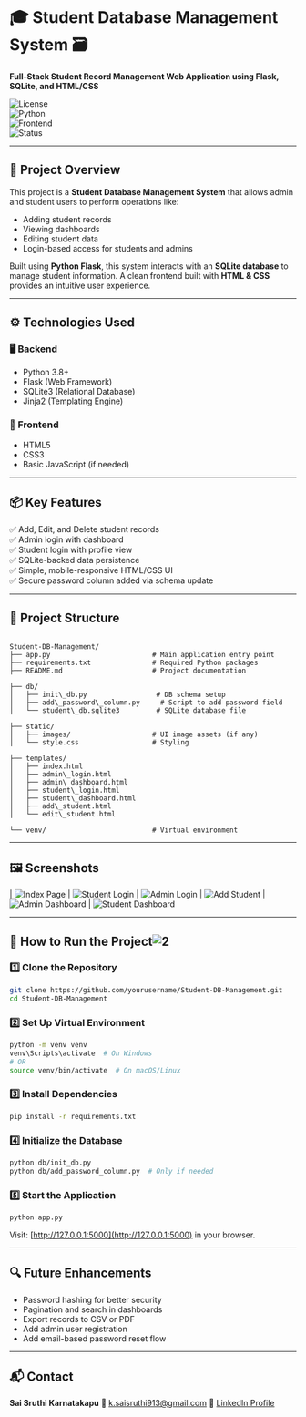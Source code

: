 # 🎓 Student Database Management System 🗃️

**Full-Stack Student Record Management Web Application using Flask, SQLite, and HTML/CSS**

![License](https://img.shields.io/badge/license-MIT-green.svg)  
![Python](https://img.shields.io/badge/python-3.8%2B-blue.svg)  
![Frontend](https://img.shields.io/badge/frontend-HTML%20%7C%20CSS-blue.svg)  
![Status](https://img.shields.io/badge/status-Completed-brightgreen.svg)

---

## 🧠 Project Overview

This project is a **Student Database Management System** that allows admin and student users to perform operations like:

- Adding student records
- Viewing dashboards
- Editing student data
- Login-based access for students and admins

Built using **Python Flask**, this system interacts with an **SQLite database** to manage student information. A clean frontend built with **HTML & CSS** provides an intuitive user experience.

---

## ⚙️ Technologies Used

### 🖥️ Backend

- Python 3.8+
- Flask (Web Framework)
- SQLite3 (Relational Database)
- Jinja2 (Templating Engine)

### 🎨 Frontend

- HTML5
- CSS3
- Basic JavaScript (if needed)

---

## 📦 Key Features

✅ Add, Edit, and Delete student records  
✅ Admin login with dashboard  
✅ Student login with profile view  
✅ SQLite-backed data persistence  
✅ Simple, mobile-responsive HTML/CSS UI  
✅ Secure password column added via schema update

---

## 📁 Project Structure

```

Student-DB-Management/
├── app.py                         # Main application entry point
├── requirements.txt               # Required Python packages
├── README.md                      # Project documentation

├── db/
│   ├── init\_db.py                 # DB schema setup
│   ├── add\_password\_column.py     # Script to add password field
│   └── student\_db.sqlite3         # SQLite database file

├── static/
│   ├── images/                    # UI image assets (if any)
│   └── style.css                  # Styling

├── templates/
│   ├── index.html
│   ├── admin\_login.html
│   ├── admin\_dashboard.html
│   ├── student\_login.html
│   ├── student\_dashboard.html
│   ├── add\_student.html
│   └── edit\_student.html

└── venv/                          # Virtual environment

````

---

## 🖼️ Screenshots

| ![Index Page](https://github.com/user-attachments/assets/aa8b5b61-f0c5-472b-8cbb-b790d25b7b02) | ![Student Login](https://github.com/user-attachments/assets/674ffb32-4288-44ca-b9b6-3d96ada623bb) | ![Admin Login](https://github.com/user-attachments/assets/45a1bb63-ca87-46f9-a37f-bda760e15779) | ![Add Student](https://github.com/user-attachments/assets/e10a235d-f2b6-4328-bb45-dac61c1e14cf) | ![Admin Dashboard](https://github.com/user-attachments/assets/0387174c-efe5-4308-aa8a-229d17262e29) | ![Student Dashboard](https://github.com/user-attachments/assets/1257fa41-4b45-432a-a515-2e3cbb6ad554)

---

## 🚀 How to Run the Project![2]()


### 1️⃣ Clone the Repository

```bash
git clone https://github.com/yourusername/Student-DB-Management.git
cd Student-DB-Management
````

### 2️⃣ Set Up Virtual Environment

```bash
python -m venv venv
venv\Scripts\activate  # On Windows
# OR
source venv/bin/activate  # On macOS/Linux
```

### 3️⃣ Install Dependencies

```bash
pip install -r requirements.txt
```

### 4️⃣ Initialize the Database

```bash
python db/init_db.py
python db/add_password_column.py  # Only if needed
```

### 5️⃣ Start the Application

```bash
python app.py
```

Visit: [http://127.0.0.1:5000](http://127.0.0.1:5000) in your browser.

---

## 🔍 Future Enhancements

* Password hashing for better security
* Pagination and search in dashboards
* Export records to CSV or PDF
* Add admin user registration
* Add email-based password reset flow

---

## 📬 Contact

**Sai Sruthi Karnatakapu**
📧 [k.saisruthi913@gmail.com](mailto:k.saisruthi913@gmail.com)
🔗 [LinkedIn Profile](https://www.linkedin.com/in/saisruthi-karnatakapu/)

```

